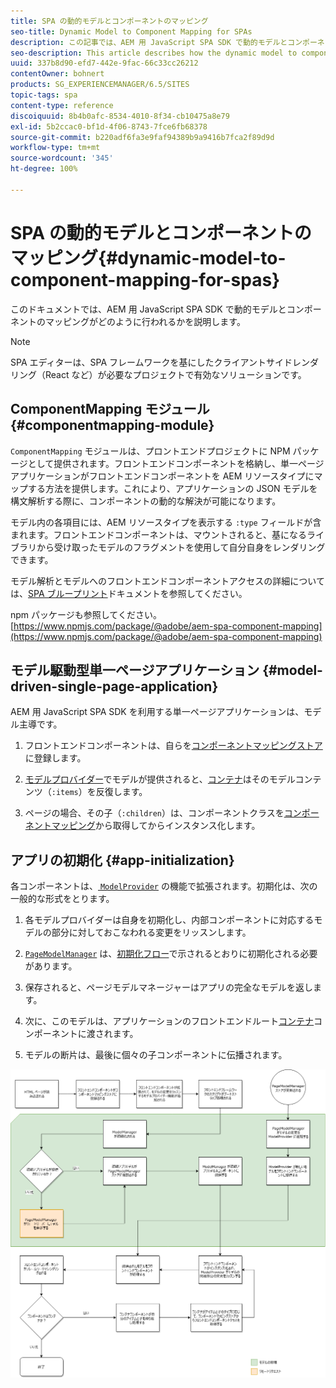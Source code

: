 ```yaml
---
title: SPA の動的モデルとコンポーネントのマッピング
seo-title: Dynamic Model to Component Mapping for SPAs
description: この記事では、AEM 用 JavaScript SPA SDK で動的モデルとコンポーネントとのマッピングがどのようにおこなわれるかを説明します。
seo-description: This article describes how the dynamic model to component mapping occurs in the Javascript SPA SDK for AEM.
uuid: 337b8d90-efd7-442e-9fac-66c33cc26212
contentOwner: bohnert
products: SG_EXPERIENCEMANAGER/6.5/SITES
topic-tags: spa
content-type: reference
discoiquuid: 8b4b0afc-8534-4010-8f34-cb10475a8e79
exl-id: 5b2ccac0-bf1d-4f06-8743-7fce6fb68378
source-git-commit: b220adf6fa3e9faf94389b9a9416b7fca2f89d9d
workflow-type: tm+mt
source-wordcount: '345'
ht-degree: 100%

---
```


# SPA の動的モデルとコンポーネントのマッピング{#dynamic-model-to-component-mapping-for-spas}

このドキュメントでは、AEM 用 JavaScript SPA SDK で動的モデルとコンポーネントのマッピングがどのように行われるかを説明します。

>[!NOTE]
>
>SPA エディターは、SPA フレームワークを基にしたクライアントサイドレンダリング（React など）が必要なプロジェクトで有効なソリューションです。

## ComponentMapping モジュール {#componentmapping-module}

`ComponentMapping` モジュールは、プロントエンドプロジェクトに NPM パッケージとして提供されます。フロントエンドコンポーネントを格納し、単一ページアプリケーションがフロントエンドコンポーネントを AEM リソースタイプにマップする方法を提供します。これにより、アプリケーションの JSON モデルを構文解析する際に、コンポーネントの動的な解決が可能になります。

モデル内の各項目には、AEM リソースタイプを表示する `:type` フィールドが含まれます。フロントエンドコンポーネントは、マウントされると、基になるライブラリから受け取ったモデルのフラグメントを使用して自分自身をレンダリングできます。

モデル解析とモデルへのフロントエンドコンポーネントアクセスの詳細については、[SPA ブループリント](/help/sites-developing/spa-blueprint.md)ドキュメントを参照してください。

npm パッケージも参照してください。[https://www.npmjs.com/package/@adobe/aem-spa-component-mapping](https://www.npmjs.com/package/@adobe/aem-spa-component-mapping)

## モデル駆動型単一ページアプリケーション {#model-driven-single-page-application}

AEM 用 JavaScript SPA SDK を利用する単一ページアプリケーションは、モデル主導です。

1. フロントエンドコンポーネントは、自らを[コンポーネントマッピングストア](/help/sites-developing/spa-dynamic-model-to-component-mapping.md#componentmapping-module)に登録します。
1. [モデルプロバイダー](/help/sites-developing/spa-blueprint.md#the-model-provider)でモデルが提供されると、[コンテナ](/help/sites-developing/spa-blueprint.md#container)はそのモデルコンテンツ（`:items`）を反復します。

1. ページの場合、その子（`:children`）は、コンポーネントクラスを[コンポーネントマッピング](/help/sites-developing/spa-blueprint.md#componentmapping)から取得してからインスタンス化します。

## アプリの初期化 {#app-initialization}

各コンポーネントは、[ `ModelProvider`](/help/sites-developing/spa-blueprint.md#the-model-provider) の機能で拡張されます。初期化は、次の一般的な形式をとります。

1. 各モデルプロバイダーは自身を初期化し、内部コンポーネントに対応するモデルの部分に対しておこなわれる変更をリッスンします。
1. [ `PageModelManager`](/help/sites-developing/spa-blueprint.md#pagemodelmanager) は、[初期化フロー](/help/sites-developing/spa-blueprint.md)で示されるとおりに初期化される必要があります。

1. 保存されると、ページモデルマネージャーはアプリの完全なモデルを返します。
1. 次に、このモデルは、アプリケーションのフロントエンドルート[コンテナ](/help/sites-developing/spa-blueprint.md#container)コンポーネントに渡されます。
1. モデルの断片は、最後に個々の子コンポーネントに伝播されます。

![app_model_initialization](assets/app_model_initialization.png)
